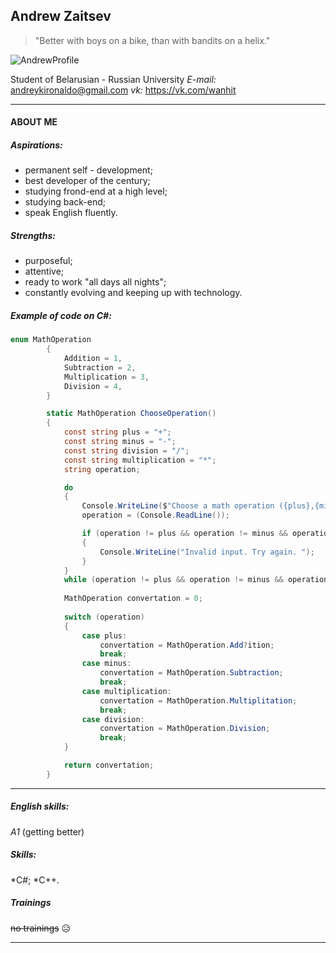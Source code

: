 ## Andrew Zaitsev
>"Better with boys on a bike, than with bandits on a helix."

![AndrewProfile](https://www.koreapas.com/bbs/icon/new/member_1496248633.jpg)

Student of Belarusian - Russian University
*E-mail:* andreykironaldo@gmail.com
*vk:* https://vk.com/wanhit
___

#### ABOUT ME
##### Aspirations:
* permanent self - development;
* best developer of the century;
* studying  frond-end at a high level;
* studying back-end;
* speak English fluently.
##### Strengths:
* purposeful;
* attentive;
* ready to work "all days all nights";
* constantly evolving and keeping up with technology.


##### Example of code on C#:
```C#
enum MathOperation
        {
            Addition = 1,
            Subtraction = 2,
            Multiplication = 3,
            Division = 4,
        }

        static MathOperation ChooseOperation()
        {
            const string plus = "+";
            const string minus = "-";
            const string division = "/";
            const string multiplication = "*";
            string operation;

            do
            {
                Console.WriteLine($"Choose a math operation ({plus},{minus},{division},{multiplication}): ");
                operation = (Console.ReadLine());

                if (operation != plus && operation != minus && operation != division && operation != multiplication)
                {
                    Console.WriteLine("Invalid input. Try again. ");
                }
            }
            while (operation != plus && operation != minus && operation != division && operation != multiplication);
           
            MathOperation convertation = 0;
            
            switch (operation)
            {
                case plus:
                    convertation = MathOperation.Add?ition;
                    break;
                case minus:
                    convertation = MathOperation.Subtraction;
                    break;
                case multiplication:
                    convertation = MathOperation.Multiplitation;
                    break;
                case division:
                    convertation = MathOperation.Division;
                    break;
            }

            return convertation;
        }
```
___
##### English skills:
*A1* (getting better)

##### Skills:
*C#;
*C++.

##### Trainings
~~no trainings~~ :disappointed_relieved:

___






